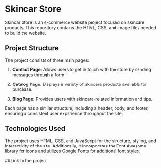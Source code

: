 # Skincar Store

Skincar Store is an e-commerce website project focused on skincare products. This repository contains the HTML, CSS, and image files needed to build the website.

## Project Structure

The project consists of three main pages:

1. **Contact Page**: Allows users to get in touch with the store by sending messages through a form.

2. **Catalog Page**: Displays a variety of skincare products available for purchase.

3. **Blog Page**: Provides users with skincare-related information and tips.

Each page has a similar structure, including a header, body, and footer, ensuring a consistent user experience throughout the site.

## Technologies Used

The project uses HTML, CSS, and JavaScript for the structure, styling, and interactivity of the site. Additionally, it incorporates the Font Awesome library for icons and utilizes Google Fonts for additional font styles.

##Link to the project 
